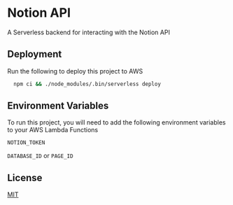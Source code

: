 # Notion API

A Serverless backend for interacting with the Notion API

## Deployment

Run the following to deploy this project to AWS

```bash
  npm ci && ./node_modules/.bin/serverless deploy
```

## Environment Variables

To run this project, you will need to add the following environment variables to your AWS Lambda Functions

`NOTION_TOKEN`

`DATABASE_ID` or `PAGE_ID`

## License

[MIT](https://choosealicense.com/licenses/mit/)
